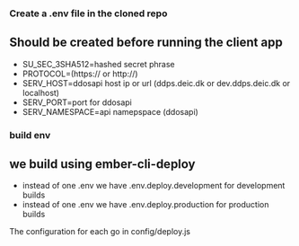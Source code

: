 ### Create a .env file in the cloned repo
## Should be created before running the client app

+ SU_SEC_3SHA512=hashed secret phrase
+ PROTOCOL=(https:// or http://)
+ SERV_HOST=ddosapi host ip or url (ddps.deic.dk or dev.ddps.deic.dk or localhost)
+ SERV_PORT=port for ddosapi
+ SERV_NAMESPACE=api namepspace (ddosapi)

### build env
## we build using ember-cli-deploy

+ instead of one .env we have .env.deploy.development for development builds
+ instead of one .env we have .env.deploy.production for production builds

The configuration for each go in config/deploy.js
